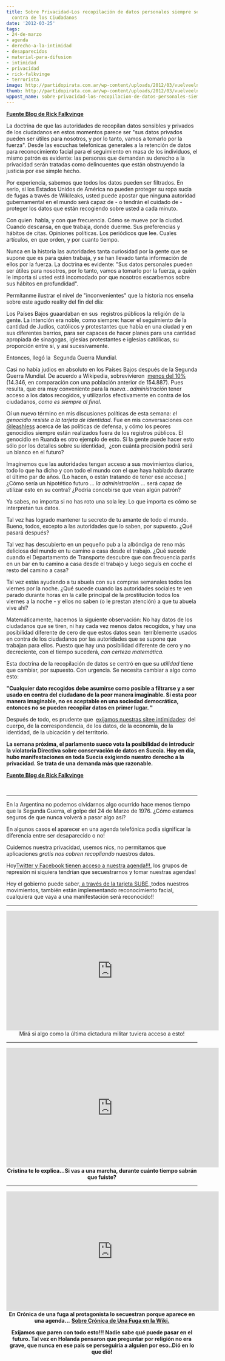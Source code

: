 ```yaml
---
title: Sobre Privacidad-Los recopilación de datos personales siempre será usada en
  contra de los Ciudadanos
date: '2012-03-25'
tags:
- 24-de-marzo
- agenda
- derecho-a-la-intimidad
- desaparecidos
- material-para-difusion
- intimidad
- privacidad
- rick-falkvinge
- terrorista
image: http://partidopirata.com.ar/wp-content/uploads/2012/03/vuelveelnick.png
thumb: http://partidopirata.com.ar/wp-content/uploads/2012/03/vuelveelnick.png
wppost_name: sobre-privacidad-los-recopilacion-de-datos-personales-siempre-sera-usada-en-contra-de-los-ciudadanos
---
```


<strong><a href="http://falkvinge.net/2012/03/17/collected-personal-data-will-always-be-used-against-the-citizens/" target="_blank">Fuente Blog de Rick Falkvinge</a></strong>

La doctrina de que las autoridades de recopilan datos sensibles y privados de los ciudadanos en estos momentos parece ser "sus datos privados pueden ser útiles para nosotros, y por lo tanto, vamos a tomarlo por la fuerza". Desde las escuchas telefónicas generales a la retención de datos para reconocimiento facial para el seguimiento en masa de los individuos, el mismo patrón es evidente: las personas que demandan su derecho a la privacidad serán tratadas como delincuentes que están obstruyendo la justicia por ese simple hecho.

Por experiencia, sabemos que todos los datos pueden ser filtrados. En serio, si los Estados Unidos de América no pueden proteger su ropa sucia de fugas a través de Wikileaks, usted puede apostar que ninguna autoridad gubernamental en el mundo será capaz de - o tendrán el cuidado de - proteger los datos que están recogiendo sobre usted a cada minuto.

Con quien  habla, y con que frecuencia. Cómo se mueve por la ciudad. Cuando descansa, en que trabaja, donde duerme. Sus preferencias y hábitos de citas. Opiniones políticas. Los periódicos que lee. Cuales artículos, en que orden, y por cuanto tiempo.

Nunca en la historia las autoridades tanta curiosidad por la gente que se supone que es para quien trabaja, y se han llevado tanta información de ellos por la fuerza. La doctrina es evidente: "Sus datos personales pueden ser útiles para nosotros, por lo tanto, vamos a tomarlo por la fuerza, a quién le importa si usted está incomodado por que nosotros escarbemos sobre sus hábitos en profundidad".

Permítanme ilustrar el nivel de "inconvenientes" que la historia nos enseña sobre este agudo reality del fin del día:

Los Países Bajos guaardaban en sus  registros públicos la religión de la gente. La intención era noble, como siempre: hacer el seguimiento de la cantidad de Judios, católicos y protestantes que había en una ciudad y en sus diferentes barrios, para ser capaces de hacer planes para una cantidad apropiada de sinagogas, iglesias protestantes e iglesias católicas, su proporción entre sí, y así sucesivamente.

Entonces, llegó la  Segunda Guerra Mundial.

Casi no había judios en absoluto en los Países Bajos después de la Segunda Guerra Mundial. De acuerdo a Wikipedia, sobrevivieron  <a href="http://en.wikipedia.org/wiki/History_of_the_Jews_in_the_Netherlands#The_Holocaust">menos del 10%</a>  (14.346, en comparación con una población anterior de 154.887). Pues resulta, que era muy conveniente para la <em>nueva...administración</em> tener acceso a los datos recogidos, y utilizarlos efectivamente en contra de los ciudadanos,<em> como es siempre al final.</em>

Oí un nuevo término en mis discusiones políticas de esta semana: <em>el genocidio resiste a la tarjeta de identidad</em>. Fue en mis conversaciones con  <a href="http://twitter.com/leashless">@leashless</a> acerca de las políticas de defensa, y cómo los peores genocidios siempre están realizados fuera de los registros públicos. El genocidio en Ruanda es otro ejemplo de esto. Si la gente puede hacer esto sólo por los detalles sobre su identidad,  ¿con cuánta precisión podrá será un blanco en el futuro?

Imaginemos que las autoridades tengan acceso a sus movimientos diarios, todo lo que ha dicho y con todo el mundo con el que haya hablado durante el último par de años. (Lo hacen, o están tratando de tener ese acceso.) ¿Cómo sería un hipotético futuro ... <em>la administración</em> ... será capaz de utilizar esto en su contra? ¿Podría concebirse que vean algún patrón?

Ya sabes, no importa si no has roto una sola ley. Lo que importa es cómo se interpretan tus datos.

Tal vez has logrado mantener tu secreto de tu amante de todo el mundo. Bueno, todos, excepto a las autoridades que lo saben, por supuesto. ¿Qué pasará después?

Tal vez has descubierto en un pequeño pub a la albóndiga de reno más deliciosa del mundo en tu camino a casa desde el trabajo. ¿Qué sucede cuando el Departamento de Transporte descubre que con frecuencia parás en un bar en tu camino a casa desde el trabajo y luego seguís en coche el resto del camino a casa?

Tal vez estás ayudando a tu abuela con sus compras semanales todos los viernes por la noche. ¿Qué sucede cuando las autoridades sociales te ven parado durante horas en la calle principal de la prostitución todos los viernes a la noche - y ellos no saben (o le prestan atención) a que tu abuela vive ahí?

Matemáticamente, hacemos la siguiente observación: No hay datos de los ciudadanos que se tiren, ni hay cada vez menos datos recogidos, y hay una posibilidad diferente de cero de que estos datos sean  terriblemente usados en contra de los ciudadanos por las autoridades que se supone que trabajan para ellos. Puesto que hay una posibilidad diferente de cero y no decreciente, con el tiempo sucederá, <em>con certeza matemática.</em>

Esta doctrina de la recopilación de datos se centró en que su<em> utilidad</em> tiene que cambiar, por supuesto. Con urgencia. Se necesita cambiar a algo como esto:

<strong>"Cualquier dato recogidos debe asumirse como posible a filtrarse y a ser usado en contra del ciudadano de la peor manera imaginable. Si esta peor manera imaginable, no es aceptable en una sociedad democrática, entonces no se pueden recopilar datos en primer lugar. "</strong>

Después de todo, es prudente que  <a href="http://falkvinge.net/pirate-wheel/principles/privacy/">exijamos nuestras sitee intimidades</a>: del cuerpo, de la correspondencia, de los datos, de la economía, de la identidad, de la ubicación y del territorio.

<strong>La semana próxima, el parlamento sueco vota la posibilidad de introducir la violatoria Directiva sobre conservación de datos en Suecia. Hoy en día, hubo manifestaciones en toda Suecia exigiendo nuestro derecho a la privacidad. Se trata de una demanda más que razonable.</strong>

<strong><a href="http://falkvinge.net/2012/03/17/collected-personal-data-will-always-be-used-against-the-citizens/" target="_blank">Fuente Blog de Rick Falkvinge</a></strong>

&nbsp;

<hr />

En la Argentina no podemos olvidarnos algo ocurrido hace menos tiempo que la Segunda Guerra, el golpe del 24 de Marzo de 1976.
¿Cómo estamos seguros de que nunca volverá a pasar algo así?

En algunos casos el aparecer en una agenda telefónica podía significar la diferencia entre ser desaparecido o no!

Cuidemos nuestra privacidad, usemos nics, no permitamos que aplicaciones <em>gratis nos cobren recopliando</em> nuestros datos.

Hoy<a href="http://partidopirata.com.ar/3304/twitter-almacena-los-contactos-de-iphone-sin-que-el-usuario-lo-sepa">Twitter y Facebook tienen acceso a nuestra agenda!!!,</a> los grupos de represión ni siquiera tendrían que secuestrarnos y tomar nuestras agendas!

Hoy el gobierno puede saber,<a href="http://partidopirata.com.ar/2976/anonymous-publica-base-de-datos-de-sube"> a través de la tarjeta SUBE, </a>todos nuestros movimientos, también están implementando reconocimiento facial, cualquiera que vaya a una manifestación será reconocido!!

<hr />

<center>
<iframe src="http://www.youtube.com/embed/ZZnVuBHJ994" frameborder="0" width="560" height="315"></iframe>
Mirá si algo como la última dictadura militar tuviera acceso a esto!</center>

<hr />
<p style="text-align: center;"><iframe src="http://www.youtube.com/embed/ARWx6uWxHtU" frameborder="0" width="560" height="315"></iframe>
<strong>Cristina te lo explica...Si vas a una marcha, durante cuánto tiempo sabrán que fuiste?</strong></p>


<hr />
<p style="text-align: center;"><iframe src="http://www.youtube.com/embed/MRKjxiKGuKk" frameborder="0" width="560" height="315"></iframe>
<strong>En Crónica de una fuga al protagonista lo secuestran porque aparece en una agenda...</strong>
<strong> <a href="https://es.wikipedia.org/wiki/Cr%C3%B3nica_de_una_fuga" target="_blank">Sobre Crónica de Una Fuga en la Wiki.</a></strong></p>
<p style="text-align: center;"><strong>Exijamos que paren con todo esto!!! Nadie sabe qué puede pasar en el futuro. Tal vez en Holanda pensaron que preguntar por religión no era grave, que nunca en ese país se perseguiría a alguien por eso..Dió en lo que dió!</strong></p>
&nbsp;
